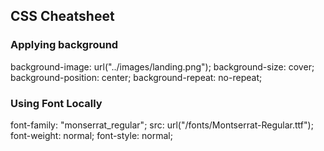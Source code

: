 ## CSS Cheatsheet

### Applying background

background-image: url("../images/landing.png");
background-size: cover;
background-position: center;
background-repeat: no-repeat;

### Using Font Locally

font-family: "monserrat_regular";
src: url("/fonts/Montserrat-Regular.ttf");
font-weight: normal;
font-style: normal;
